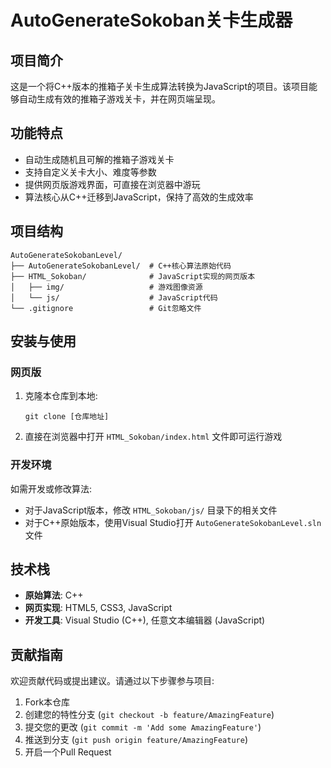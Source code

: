 # AutoGenerateSokoban关卡生成器

## 项目简介

这是一个将C++版本的推箱子关卡生成算法转换为JavaScript的项目。该项目能够自动生成有效的推箱子游戏关卡，并在网页端呈现。

## 功能特点

- 自动生成随机且可解的推箱子游戏关卡
- 支持自定义关卡大小、难度等参数
- 提供网页版游戏界面，可直接在浏览器中游玩
- 算法核心从C++迁移到JavaScript，保持了高效的生成效率

## 项目结构

```
AutoGenerateSokobanLevel/
├── AutoGenerateSokobanLevel/  # C++核心算法原始代码
├── HTML_Sokoban/              # JavaScript实现的网页版本
│   ├── img/                   # 游戏图像资源
│   └── js/                    # JavaScript代码
└── .gitignore                 # Git忽略文件
```

## 安装与使用

### 网页版

1. 克隆本仓库到本地:
   ```
   git clone [仓库地址]
   ```

2. 直接在浏览器中打开 `HTML_Sokoban/index.html` 文件即可运行游戏

### 开发环境

如需开发或修改算法:

- 对于JavaScript版本，修改 `HTML_Sokoban/js/` 目录下的相关文件
- 对于C++原始版本，使用Visual Studio打开 `AutoGenerateSokobanLevel.sln` 文件

## 技术栈

- **原始算法**: C++
- **网页实现**: HTML5, CSS3, JavaScript
- **开发工具**: Visual Studio (C++), 任意文本编辑器 (JavaScript)

## 贡献指南

欢迎贡献代码或提出建议。请通过以下步骤参与项目:

1. Fork本仓库
2. 创建您的特性分支 (`git checkout -b feature/AmazingFeature`)
3. 提交您的更改 (`git commit -m 'Add some AmazingFeature'`)
4. 推送到分支 (`git push origin feature/AmazingFeature`)
5. 开启一个Pull Request

